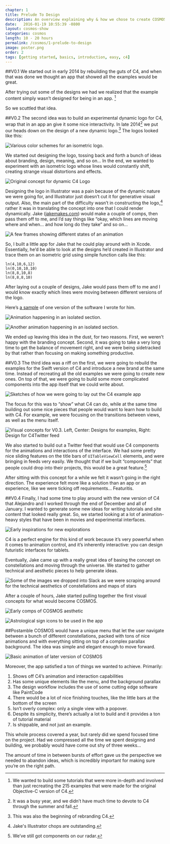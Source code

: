 ```yaml
---
chapter: 1
title: Prelude To Design
description: An overview explaining why & how we chose to create COSMOS in the first place.
date:   2016-01-19 10:55:39 -0800
layout: cosmos-show
categories: cosmos
length: 10 - 20 hours
permalink: /cosmos/1-prelude-to-design
image: poster.png
order: 2
tags: [getting started, basics, introduction, easy, c4]
---
```

##V0.1
We started out in early 2014 by rebuilding the guts of C4, and when that was done we thought an app that showed all the examples would be great.

After trying out some of the designs we had we realized that the example content simply wasn’t designed for being in an app. [^1]

[^1]: We wanted to build some tutorials that were more in-depth and involved than just recreating the 215 examples that were made for the original Objective-C version of C4. 

So we scuttled that idea.

##V0.2
The second idea was to build an experimental dynamic logo for C4, wrap that in an app an give it some nice interactivity. In late 2014[^2] we put our heads down on the design of a new dynamic logo.[^3] The logos looked like this:

[^2]: It was a busy year, and we didn’t have much time to devote to C4 through the summer and fall.

[^3]: This was also the beginning of rebranding C4.

![Various color schemes for an isometric logo.](01.png)

We started out designing the logo, tossing back and forth a bunch of ideas about branding, design, meaning, and so on… In the end, we wanted to experiment with an isometric logo whose lines would constantly shift, creating strange visual distortions and effects.

![Original concept for dynamic C4 Logo](02.gif)

Designing the logo in Illustrator was a pain because of the dynamic nature we were going for, and Illustrator just doesn’t cut it for generative visual output. Also, the main part of the difficulty wasn’t in constructing the logo,[^4] rather it was in translating the concept into one that I could render dynamically. Jake ([jakemakes.com](http://www.jakemakes.com)) would make a couple of comps, then pass them off to me, and I’d say things like “okay, which lines are moving where and when… and how long do they take” and so on…

[^4]: Jake's Illustrator chops are outstanding.

![A few frames showing different states of an animation](03.png)

So, I built a little app for Jake that he could play around with in Xcode. Essentially, he’d be able to look at the designs he’d created in Illustrator and trace them on an isometric grid using simple function calls like this:


    ln(4,10,6,12)
    ln(0,10,10,10)
    ln(8,8,10,8)
    ln(8,8,8,10)
                                
After laying out a couple of designs, Jake would pass them off to me and I would know exactly which lines were moving between different versions of the logo.

Here’s [a sample](https://gist.github.com/C4Framework/fba7ee39e49b5e992270) of one version of the software I wrote for him.

![Animation happening in an isolated section.](04.gif)

![Another animation happening in an isolated section.](05.gif)

We ended up leaving this idea in the dust, for two reasons. First, we weren’t happy with the branding concept. Second, it was going to take a very long time to get the balance of movement right, and we were being sidetracked by that rather than focusing on making something productive.

##V0.3
The third idea was a riff on the first, we were going to rebuild the examples for the Swift version of C4 and introduce a new brand at the same time. Instead of recreating all the old examples we were going to create new ones. On top of that, we were going to build some more complicated components into the app itself that we could write about.

![Sketches of how we were going to lay out the C4 example app](06.png)

The focus for this was to “show” what C4 can do, while at the same time building out some nice pieces that people would want to learn how to build with C4. For example, we were focusing on the transitions between views, as well as the menu itself.

![Visual concepts for V0.3. Left, Center: Designs for examples, Right: Design for C4Twitter feed](07.gif)

We also started to build out a Twitter feed that would use C4 components for the animations and interactions of the interface. We had some pretty nice sliding features on the title bars of `UITableViewCell` elements, and were bringing in feeds very easily. We thought that if we built “components” that people could drop into their projects, this would be a great feature.[^5]

[^5]: We’ve still got components on our radar.

After sitting with this concept for a while we felt it wasn’t going in the right direction. The experience felt more like a solution than an app or an experience, like we were ticking off requirements… Featuritis.

##V0.4
Finally, I had some time to play around with the new version of C4 that Alejandro and I worked through the end of December and all of January. I wanted to generate some new ideas for writing tutorials and site content that looked really great. So, we started looking at a lot of animation-heavy styles that have been in movies and experimental interfaces.

![Early inspirations for new explorations](08.png)

C4 is a perfect engine for this kind of work because it’s very powerful when it comes to animation control, and it’s inherently interactive: you can design futuristic interfaces for tablets.

Eventually, Jake came up with a really great idea of basing the concept on constellations and moving through the universe. We started to gather technical and aesthetic pieces to help generate ideas.

![Some of the images we dropped into Slack as we were scraping around for the technical aesthetics of constellations and maps of stars](09.png)

After a couple of hours, Jake started pulling together the first visual concepts for what would become COSMOS.

![Early comps of COSMOS aesthetic](10.jpg)

![Astrological sign icons to be used in the app](11.png)

##Postamble
COSMOS would have a unique menu that let the user navigate between a bunch of different constellations, packed with tons of nice animations and with everything sitting on top of a complex parallax background. The idea was simple and elegant enough to move forward.

![Basic animation of later version of COSMOS](12.gif)

Moreover, the app satisfied a ton of things we wanted to achieve. Primarily:

1. Shows off C4’s animation and interaction capabilities
2. Has some unique elements like the menu, and the background parallax
3. The design workflow includes the use of some cutting edge software like PaintCode
4. There would be a lot of nice finishing touches, like the little bars at the bottom of the screen
5. Isn’t overly complex: only a single view with a popover.
6. Despite its simplicity, there’s actually a lot to build and it provides a ton of tutorial material
7. Is shippable, and not just an example.

This whole process covered a year, but rarely did we spend focused time on the project. Had we compressed all the time we spent designing and building, we probably would have come out shy of three weeks…

The amount of time in between bursts of effort gave us the perspective we needed to abandon ideas, which is incredibly important for making sure you’re on the right path.